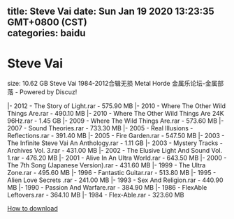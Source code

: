 
title: Steve Vai
date: Sun Jan 19 2020 13:23:35 GMT+0800 (CST)    
categories: baidu
---

# Steve Vai
size: 10.62 GB
 Steve Vai 1984-2012合辑无损 Metal Horde 金属乐论坛-金属部落 - Powered by Discuz!
 
|- 2012 - The Story of Light.rar - 575.90 MB
|- 2010 - Where The Other Wild Things Are.rar - 490.10 MB
|- 2010 - Where The Other Wild Things Are 24K 96Hz.rar - 1.45 GB
|- 2009 - Where The Wild Things Are.rar - 573.60 MB
|- 2007 - Sound Theories.rar - 733.30 MB
|- 2005 - Real Illusions - Reflections.rar - 391.40 MB
|- 2005 - Fire Garden.rar - 547.50 MB
|- 2003 - The Infinite Steve Vai  An Anthology.rar - 1.11 GB
|- 2003 - Mystery Tracks - Archives Vol. 3.rar - 431.00 MB
|- 2002 - The Elusive Light And Sound Vol. 1.rar - 476.20 MB
|- 2001 - Alive In An Ultra World.rar - 643.50 MB
|- 2000 - The 7th Song (Japanese Version).rar - 431.60 MB
|- 1999 - The Ultra Zone.rar - 495.60 MB
|- 1996 - Fantastic Guitar.rar - 513.80 MB
|- 1995 - Alien Love Secrets .rar - 241.00 MB
|- 1993 - Sex And Religion.rar - 440.90 MB
|- 1990 -  Passion And Warfare.rar - 384.90 MB
|- 1986 - FlexAble Leftovers.rar - 364.10 MB
|- 1984 - Flex-Able.rar - 323.60 MB

[How to download](https://bpcam.bemobtrk.com/go/2ceec3aa-1ca2-46d6-b9ff-aaa5c184517c?jno=580)
